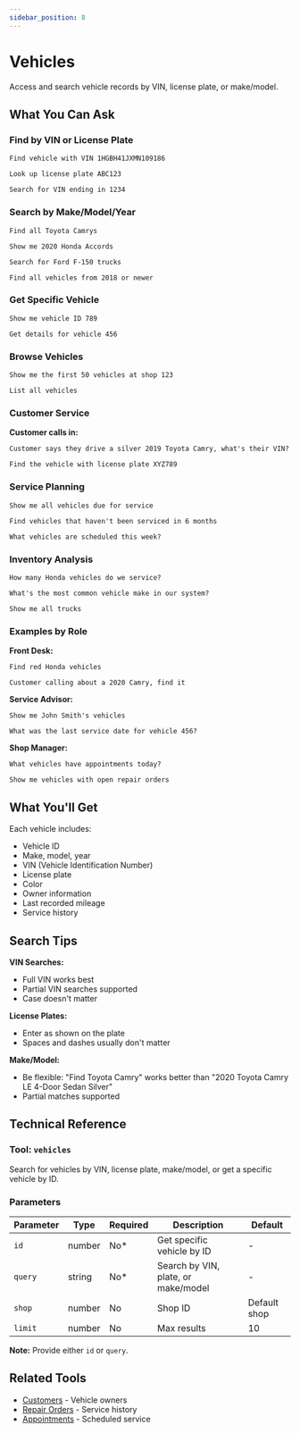 ```yaml
---
sidebar_position: 8
---
```


# Vehicles

Access and search vehicle records by VIN, license plate, or make/model.

## What You Can Ask

### Find by VIN or License Plate

```
Find vehicle with VIN 1HGBH41JXMN109186
```

```
Look up license plate ABC123
```

```
Search for VIN ending in 1234
```

### Search by Make/Model/Year

```
Find all Toyota Camrys
```

```
Show me 2020 Honda Accords
```

```
Search for Ford F-150 trucks
```

```
Find all vehicles from 2018 or newer
```

### Get Specific Vehicle

```
Show me vehicle ID 789
```

```
Get details for vehicle 456
```

### Browse Vehicles

```
Show me the first 50 vehicles at shop 123
```

```
List all vehicles
```

### Customer Service

**Customer calls in:**
```
Customer says they drive a silver 2019 Toyota Camry, what's their VIN?
```

```
Find the vehicle with license plate XYZ789
```

### Service Planning

```
Show me all vehicles due for service
```

```
Find vehicles that haven't been serviced in 6 months
```

```
What vehicles are scheduled this week?
```

### Inventory Analysis

```
How many Honda vehicles do we service?
```

```
What's the most common vehicle make in our system?
```

```
Show me all trucks
```

### Examples by Role

**Front Desk:**
```
Find red Honda vehicles
```

```
Customer calling about a 2020 Camry, find it
```

**Service Advisor:**
```
Show me John Smith's vehicles
```

```
What was the last service date for vehicle 456?
```

**Shop Manager:**
```
What vehicles have appointments today?
```

```
Show me vehicles with open repair orders
```

## What You'll Get

Each vehicle includes:
- Vehicle ID
- Make, model, year
- VIN (Vehicle Identification Number)
- License plate
- Color
- Owner information
- Last recorded mileage
- Service history

## Search Tips

**VIN Searches:**
- Full VIN works best
- Partial VIN searches supported
- Case doesn't matter

**License Plates:**
- Enter as shown on the plate
- Spaces and dashes usually don't matter

**Make/Model:**
- Be flexible: "Find Toyota Camry" works better than "2020 Toyota Camry LE 4-Door Sedan Silver"
- Partial matches supported

## Technical Reference

### Tool: `vehicles`

Search for vehicles by VIN, license plate, make/model, or get a specific vehicle by ID.

### Parameters

| Parameter | Type | Required | Description | Default |
|-----------|------|----------|-------------|---------|
| `id` | number | No* | Get specific vehicle by ID | - |
| `query` | string | No* | Search by VIN, plate, or make/model | - |
| `shop` | number | No | Shop ID | Default shop |
| `limit` | number | No | Max results | 10 |

**Note:** Provide either `id` or `query`.

## Related Tools

- [Customers](./customers.md) - Vehicle owners
- [Repair Orders](./repair-orders.md) - Service history
- [Appointments](./appointments.md) - Scheduled service
